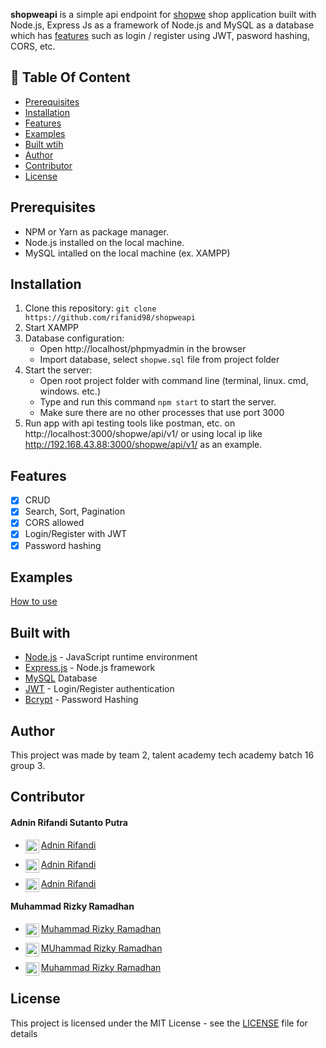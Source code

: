 **shopweapi** is a simple api endpoint for [shopwe](https://github.com/dicky-julian/e-commerce) shop application built with Node.js, Express Js as a framework of Node.js and MySQL as a database which has [features](#features) such as login / register using JWT, pasword hashing, CORS, etc.

## :memo: Table Of Content

-   [Prerequisites](#prerequisites)
-   [Installation](#installation)
-   [Features](#features)
-   [Examples](#examples)
-   [Built wtih](#features)
-   [Author](#author)
-   [Contributor](#contributor)
-   [License](#license)

## Prerequisites

-   NPM or Yarn as package manager.
-   Node.js installed on the local machine.
-   MySQL intalled on the local machine (ex. XAMPP)

## Installation

1. Clone this repository:
   `git clone https://github.com/rifanid98/shopweapi`
2. Start XAMPP
3. Database configuration:
    - Open http://localhost/phpmyadmin in the browser
    - Import database, select `shopwe.sql` file from project folder
4. Start the server:
    - Open root project folder with command line (terminal, linux. cmd, windows. etc.)
    - Type and run this command `npm start` to start the server.
    - Make sure there are no other processes that use port 3000
5. Run app with api testing tools like postman, etc. on http://localhost:3000/shopwe/api/v1/ or using local ip like http://192.168.43.88:3000/shopwe/api/v1/ as an example.

## Features

-   [x] CRUD
-   [x] Search, Sort, Pagination
-   [x] CORS allowed
-   [x] Login/Register with JWT
-   [x] Password hashing

## Examples

[How to use](https://github.com/rifanid98/shopweapi/blob/master/examples.md)

## Built with

-   [Node.js](http://nodejs.org/) - JavaScript runtime environment
-   [Express.js](https://expressjs.com/) - Node.js framework
-   [MySQL](https://www.mysql.com/) Database
-   [JWT](https://jwt.io/) - Login/Register authentication
-   [Bcrypt](https://github.com/kelektiv/node.bcrypt.js) - Password Hashing

## Author

This project was made by team 2, talent academy tech academy batch 16 group 3.

## Contributor

#### Adnin Rifandi Sutanto Putra

-   <p><img align="left" alt="shopwe" width="22px" src="https://cdn.jsdelivr.net/npm/simple-icons@v3/icons/github.svg" /> <a href="https://github.com/rifanid98">Adnin Rifandi</a></p>
-   <p><img align="left" alt="shopwe" width="22px" src="https://cdn.jsdelivr.net/npm/simple-icons@v3/icons/facebook.svg" /> <a href="https://https://web.facebook.com/adnin.rifandi754">Adnin Rifandi</a></p>
-   <p><img align="left" alt="shopwe" width="22px" src="https://cdn.jsdelivr.net/npm/simple-icons@v3/icons/linkedin.svg" /> <a href="https://www.linkedin.com/in/adnin-rifandi/">Adnin Rifandi</a></p>

#### Muhammad Rizky Ramadhan

-   <p><img align="left" alt="shopwe" width="22px" src="https://cdn.jsdelivr.net/npm/simple-icons@v3/icons/github.svg" /> <a href="https://github.com/MuhammadRizkyRamadhan24">Muhammad Rizky Ramadhan</a></p>
-   <p><img align="left" alt="shopwe" width="22px" src="https://cdn.jsdelivr.net/npm/simple-icons@v3/icons/facebook.svg" /> <a href="https://www.facebook.com/zidan.muh40/ ">MUhammad Rizky Ramadhan</a></p>
-   <p><img align="left" alt="shopwe" width="22px" src="https://cdn.jsdelivr.net/npm/simple-icons@v3/icons/linkedin.svg" /> <a href="https://www.linkedin.com/in/muhammad-rizky-ramadhan-258a8b194/ ">Muhammad Rizky Ramadhan</a></p>

## License

This project is licensed under the MIT License - see the [LICENSE](https://github.com/rifanid98/shopweapi/blob/master/LICENSE) file for details
